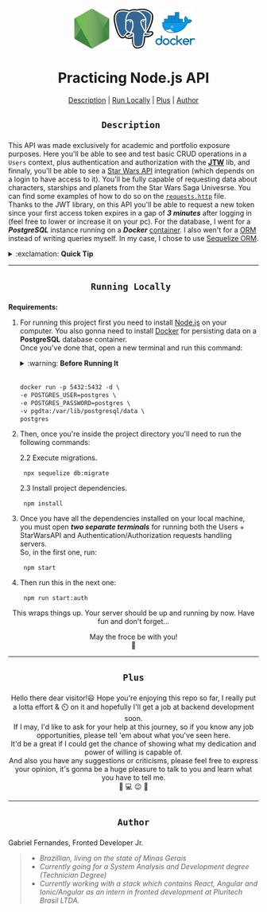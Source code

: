 <p align=center>
    <img src="https://raw.githubusercontent.com/github/explore/80688e429a7d4ef2fca1e82350fe8e3517d3494d/topics/nodejs/nodejs.png" width="80px">
    <img src="https://raw.githubusercontent.com/github/explore/80688e429a7d4ef2fca1e82350fe8e3517d3494d/topics/postgresql/postgresql.png" width="80px">
    <img src="https://raw.githubusercontent.com/github/explore/80688e429a7d4ef2fca1e82350fe8e3517d3494d/topics/docker/docker.png" width="80px">
</p>

<h1 align=center>
    Practicing Node.js API
</h1>

<p align=center>
    <a href="#desc">Description</a> | <a href="#run">Run Locally</a> | <a href="#plus">Plus</a> | <a href="#author">Author</a>
</p>


<h2 align=center id="desc"> 
    
    Description 
</h2>

This API was made exclusively for academic and portfolio exposure purposes. Here you'll be able to see and test basic CRUD operations in a `Users` context, plus authentication and authorization with the [**JTW**](https://www.npmjs.com/package/jsonwebtoken) lib, and finnaly, you'll be able to see a [Star Wars API](https://swapi.dev) integration (which depends on a login to have access to it). You'll be fully capable of requesting data about characters, starships and planets from the Star Wars Saga Univesrse. You can find some examples of how to do so on the [`requests.http`](https://github.com/gabrielFernandes-dev/PraticingNode/blob/master/requests.http) file.  
Thanks to the JWT library, on this API you'll be able to request a new token since your first access token expires in a gap of ***3 minutes*** after logging in (feel free to lower or increase it on your pc). For the database, I went for a ***PostgreSQL*** instance running on a ***Docker*** [container](https://www.docker.com/resources/what-container). I also wen't for a [ORM](https://en.wikipedia.org/wiki/Object%E2%80%93relational_mapping) instead of writing queries myself. In my case, I chose to use [Sequelize ORM](https://sequelize.org).

<details>
    <summary> :exclamation: <b>Quick Tip</b> </summary>
    If you're on VSCode, check out the <a href="https://marketplace.visualstudio.com/items?itemName=humao.rest-client" target="_blank">RestClient</a> extension. This is what the <code>.http</code> file is for.
</details>  

- - - -
<h2 align=center id="run">
    
    Running Locally 
</h2>

**Requirements:**  
1. For running this project first you need to install [Node.js](https://nodejs.org/en/download/) on your computer. You also gonna need to install [Docker](https://docs.docker.com/get-docker/) for persisting data on a **PostgreSQL** database container.  
Once you've done that, open a new terminal and run this command:

    <details>
        <summary> :warning: <b>Before Running It</b> </summary>
         Make sure there are no other services running on port <i>5432</i> or you can change it to one that suits you better. If you're on Windows you should try opening <code>cmd</code> as an administrator, ohterwise you should probably run this command as superuser with the <code>sudo</code> command.
    </details>  
    <br/>

    ```
    docker run -p 5432:5432 -d \  
    -e POSTGRES_USER=postgres \  
    -e POSTGRES_PASSWORD=postgres \  
    -v pgdta:/var/lib/postgresql/data \   
    postgres
    ```  

2. Then, once you're inside the project directory you'll need to run the following commands:  
    
    2.2 Execute migrations.

    ```
     npx sequelize db:migrate
    ```

    2.3 Install project dependencies.

     ```
      npm install
     ```

3. Once you have all the dependencies installed on your local machine, you must open ***two separate terminals*** for running both the Users + StarWarsAPI and Authentication/Authorization requests handling servers.  
So, in the first one, run:

    ```
     npm start  
    ```

4. Then run this in the next one:

    ```
     npm run start:auth
    ```

<p align=center>
This wraps things up. Your server should be up and running by now. Have fun and don't forget...
</p>
<p align=center>  
May the froce be with you! <br/> 👾
</p>

- - - -
<h2 align=center id="plus">

    Plus
</h2>

<p align=center>
Hello there dear visitor!😃 Hope you're enjoying this repo so far, I really put a lotta effort & ⏲️ on it and hopefully I'll get a job at backend development soon. <br/> If I may, I'd like to ask for your help at this journey, so if you know any job opportunities, please tell 'em about what you've seen here. <br/>
It'd be a great if I could get the chance of showing what my dedication and power of willing is capable of. <br/>
And also you have any suggestions or criticisms, please feel free to express your opinion,  it's gonna be a huge pleasure to talk to you and learn what you have to tell me. <br/>
    🎉 💻 😉 🚀 
</p>

 - - - -

<h2 align=center id="author">
    
    Author
</h2>

Gabriel Fernandes, Fronted Developer Jr.
> - _Brazillian, living on the state of Minas Gerais_
> - _Currently going for a System Analysis and Development degree (Technician Degree)_
> - _Currently working with a stack which contains React, Angular and Ionic/Angular as an intern in fronted development at Pluritech Brasil LTDA._

